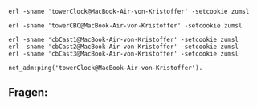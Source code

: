     erl -sname 'towerClock@MacBook-Air-von-Kristoffer' -setcookie zumsl

    erl -sname 'towerCBC@MacBook-Air-von-Kristoffer' -setcookie zumsl

    erl -sname 'cbCast1@MacBook-Air-von-Kristoffer' -setcookie zumsl
    erl -sname 'cbCast2@MacBook-Air-von-Kristoffer' -setcookie zumsl
    erl -sname 'cbCast3@MacBook-Air-von-Kristoffer' -setcookie zumsl

    net_adm:ping('towerClock@MacBook-Air-von-Kristoffer').

## Fragen: